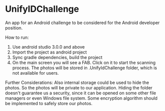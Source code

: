 # UnifyIDChallenge

An app for an Android challenge to be considered for the Android developer position.

How to run:
1. Use android studio 3.0.0 and above
2. Import the project as android project
3. Sync gradle dependencies, build the project
4. On the main screen you will see a FAB. Click on it to start the scanning process. 
The photos will be stored in .UnifyIdChallenge folder, which is not available for users. 

Further Considerations: 
Also internal storage could be used to hide the photos. So the photos will be private to our application.
Hiding the folder doesn't guarantee us a security, since it can be opened on some other file managers or even Windows file system.
Some encryption algorithm should be implemented to safely store our photos.
